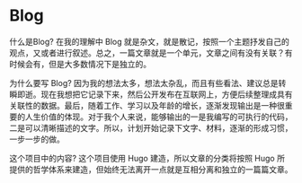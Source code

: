 # Blog

什么是Blog? 在我的理解中 Blog 就是杂文，就是散记，按照一个主题抒发自己的观点，又或者进行叙述。总之，一篇文章就是一个单元，文章之间有没有关联？有时候会有，但是大多数情况下是独立的。

为什么要写 Blog? 因为我的想法太多，想法太杂乱，而且有些看法、建议总是转瞬即逝。现在我想把它记录下来，然后公开发布在互联网上，方便后续整理成具有关联性的数据。最后，随着工作、学习以及年龄的增长，逐渐发现输出是一种很重要的人生价值的体现。对于我个人来说，能够输出的一是我编写的可执行的代码，二是可以清晰描述的文字。所以，计划开始记录下文字、材料，逐渐的形成习惯，一步一步的做。

这个项目中的内容? 这个项目使用 Hugo 建造，所以文章的分类将按照 Hugo 所提供的哲学体系来建造，但始终无法离开一点就是互相分离和独立的一篇篇文章。
